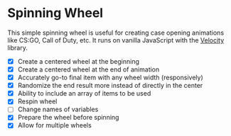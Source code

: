 # Spinning Wheel

This simple spinning wheel is useful for creating case opening animations like CS:GO, Call of Duty, etc. It runs on vanilla JavaScript with the [Velocity](https://github.com/julianshapiro/velocity) library.

- [x] Create a centered wheel at the beginning
- [x] Create a centered wheel at the end of animation
- [x] Accurately go-to final item with any wheel width (responsively)
- [x] Randomize the end result more instead of directly in the center
- [x] Ability to include an array of items to be used
- [x] Respin wheel
- [ ] Change names of variables
- [x] Prepare the wheel before spinning
- [x] Allow for multiple wheels